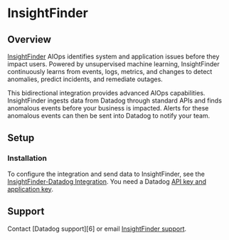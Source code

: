 # InsightFinder

## Overview

[InsightFinder][1] AIOps identifies system and application issues before they impact users. Powered by unsupervised machine learning, InsightFinder continuously learns from events, logs, metrics, and changes to detect anomalies, predict incidents, and remediate outages.

This bidirectional integration provides advanced AIOps capabilities. InsightFinder ingests data from Datadog through standard APIs and finds anomalous events before your business is impacted. Alerts for these anomalous events can then be sent into Datadog to notify your team.

## Setup

### Installation

To configure the integration and send data to InsightFinder, see the [InsightFinder-Datadog Integration][2]. You need a Datadog [API key and application key][5].


## Support

Contact [Datadog support][6] or email [InsightFinder support][4].


[1]: https://insightfinder.com/
[2]: https://insightfinder.com/datadog-integration/
[3]: mailto:support@insightfinder.com
[4]: https://docs.datadoghq.com/account_management/api-app-keys/
[5]: https://docs.datadoghq.com/help/
